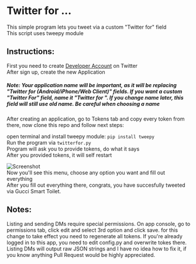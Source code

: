 # Twitter for ...  
This simple program lets you tweet via a custom "Twitter for" field  
This script uses tweepy module  

## Instructions:
First you need to create [Developer Account](https://developer.twitter.com) on Twitter  
After sign up, create the new Application
##### Note: Your application name will be important, as it will be replacing "Twitter for (Android/iPhone/Web Client)" fields. If you want a custom "Twitter For" field, name it "Twitter for <your choice>". If you change name later, this field will still use old name. Be careful when choosing a name  
After creating an application, go to Tokens tab and copy every token from there, now clone this repo and follow next steps:  

open terminal and install tweepy module: `pip install tweepy`  
Run the program via `twitterfor.py`  
Program will ask you to provide tokens, do what it says  
After you provided tokens, it will self restart  

![Screenshot](https://github.com/X1nto/twitter-for-x/blob/master/Screenshot.png)  
Now you'll see this menu, choose any option you want and fill out everything  
After you fill out everything there, congrats, you have succesfully tweeted via Gucci Smart Toilet.  

## Notes:
Listing and sending DMs require special permissions. On app console, go to permissions tab, click edit and select 3rd option and click save. for this change to take effect you need to regenerate all tokens. If you're already logged in to this app, you need to edit config.py and overwrite tokes there.  
Listing DMs will output raw JSON strings and I have no idea how to fix it, if you know anything Pull Request would be highly appreciated.
